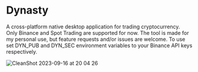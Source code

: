 # Dynasty
A cross-platform native desktop application for trading cryptocurrency. Only Binance and Spot Trading are supported for now. The tool is made for my personal use, but feature requests and/or issues are welcome.
To use set DYN_PUB and DYN_SEC environment variables to your Binance API keys respectively.

![CleanShot 2023-09-16 at 20 04 26](https://github.com/x86y/dynasty/assets/68605763/881a390d-62e2-443e-823e-fd4d8d6db3fc)
